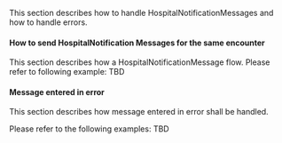 This section describes how to handle  HospitalNotificationMessages and how to handle errors. 

#### How to send HospitalNotification Messages for the same encounter
This section describes how a HospitalNotificationMessage flow.
Please refer to following example:
TBD

#### Message entered in error  
This section describes how message entered in error shall be handled.

Please refer to the following examples:
TBD